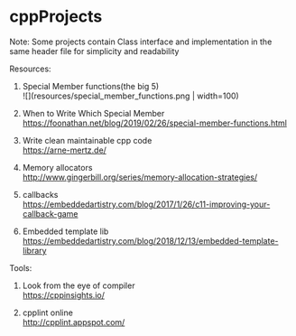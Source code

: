 # cppProjects
Note: Some projects contain Class interface and implementation in the same header file for simplicity and readability

Resources:  
1. Special Member functions(the big 5)  
![](resources/special_member_functions.png | width=100)

2. When to Write Which Special Member  
https://foonathan.net/blog/2019/02/26/special-member-functions.html

3. Write clean maintainable cpp code    
https://arne-mertz.de/

3. Memory allocators  
http://www.gingerbill.org/series/memory-allocation-strategies/

4. callbacks  
https://embeddedartistry.com/blog/2017/1/26/c11-improving-your-callback-game

5. Embedded template lib  
https://embeddedartistry.com/blog/2018/12/13/embedded-template-library

Tools:
1. Look from the eye of compiler  
https://cppinsights.io/

2. cpplint online    
http://cpplint.appspot.com/

